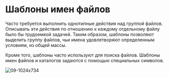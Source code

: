 # Шаблоны имен файлов

Часто требуется выполнить однотипные действия над группой файлов. Описывать эти действия по отношению к каждому отдельному файлу было бы трудоемкой задачей. Таким образом, шаблоны позволяют выделить группу файлов, чьи имена удовлетворяют определенным условиям, из общей массы.

  Кроме того, шаблоны часто используют для поиска файлов. Шаблоны имен файлов и каталогов задаются с помощью специальных символов. 
  
  ![09-1024x734](https://user-images.githubusercontent.com/93327758/140258604-1746ad96-4748-49d9-a0c0-8a8fd57925b4.jpg)
